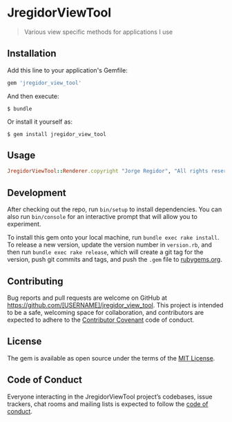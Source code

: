 # JregidorViewTool

> Various view specific methods for applications I use

## Installation

Add this line to your application's Gemfile:

```ruby
gem 'jregidor_view_tool'
```

And then execute:

    $ bundle

Or install it yourself as:

    $ gem install jregidor_view_tool

## Usage

```ruby
JregidorViewTool::Renderer.copyright "Jorge Regidor", "All rights reserved"
```

## Development

After checking out the repo, run `bin/setup` to install dependencies. You can also run `bin/console` for an interactive prompt that will allow you to experiment.

To install this gem onto your local machine, run `bundle exec rake install`. To release a new version, update the version number in `version.rb`, and then run `bundle exec rake release`, which will create a git tag for the version, push git commits and tags, and push the `.gem` file to [rubygems.org](https://rubygems.org).

## Contributing

Bug reports and pull requests are welcome on GitHub at https://github.com/[USERNAME]/jregidor_view_tool. This project is intended to be a safe, welcoming space for collaboration, and contributors are expected to adhere to the [Contributor Covenant](http://contributor-covenant.org) code of conduct.

## License

The gem is available as open source under the terms of the [MIT License](https://opensource.org/licenses/MIT).

## Code of Conduct

Everyone interacting in the JregidorViewTool project’s codebases, issue trackers, chat rooms and mailing lists is expected to follow the [code of conduct](https://github.com/[USERNAME]/jregidor_view_tool/blob/master/CODE_OF_CONDUCT.md).
